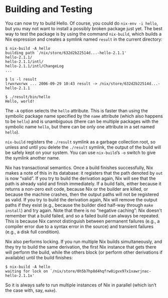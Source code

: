 # Building and Testing

You can now try to build Hello. Of course, you could do `nix-env -i
hello`, but you may not want to install a possibly broken package just
yet. The best way to test the package is by using the command
`nix-build`, which builds a Nix expression and creates a symlink named
`result` in the current directory:

    $ nix-build -A hello
    building path `/nix/store/632d2b22514d...-hello-2.1.1'
    hello-2.1.1/
    hello-2.1.1/intl/
    hello-2.1.1/intl/ChangeLog
    ...
    
    $ ls -l result
    lrwxrwxrwx ... 2006-09-29 10:43 result -> /nix/store/632d2b22514d...-hello-2.1.1
    
    $ ./result/bin/hello
    Hello, world!

The `-A` option selects the `hello` attribute. This is faster than
using the symbolic package name specified by the `name` attribute
(which also happens to be `hello`) and is unambiguous (there can be
multiple packages with the symbolic name `hello`, but there can be
only one attribute in a set named `hello`).

`nix-build` registers the `./result` symlink as a garbage collection
root, so unless and until you delete the `./result` symlink, the output
of the build will be safely kept on your system. You can use
`nix-build`’s `-o` switch to give the symlink another name.

Nix has transactional semantics. Once a build finishes successfully, Nix
makes a note of this in its database: it registers that the path denoted
by `out` is now “valid”. If you try to build the derivation again, Nix
will see that the path is already valid and finish immediately. If a
build fails, either because it returns a non-zero exit code, because Nix
or the builder are killed, or because the machine crashes, then the
output paths will not be registered as valid. If you try to build the
derivation again, Nix will remove the output paths if they exist (e.g.,
because the builder died half-way through `make
install`) and try again. Note that there is no “negative caching”: Nix
doesn't remember that a build failed, and so a failed build can always
be repeated. This is because Nix cannot distinguish between permanent
failures (e.g., a compiler error due to a syntax error in the source)
and transient failures (e.g., a disk full condition).

Nix also performs locking. If you run multiple Nix builds
simultaneously, and they try to build the same derivation, the first Nix
instance that gets there will perform the build, while the others block
(or perform other derivations if available) until the build finishes:

    $ nix-build -A hello
    waiting for lock on `/nix/store/0h5b7hp8d4hqfrw8igvx97x1xawrjnac-hello-2.1.1x'

So it is always safe to run multiple instances of Nix in parallel (which
isn’t the case with, say, `make`).
